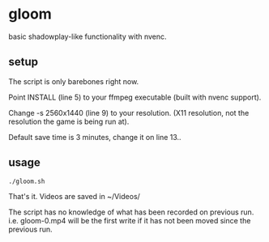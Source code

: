 # gloom

basic shadowplay-like functionality with nvenc.

## setup

The script is only barebones right now.

Point INSTALL (line 5) to your ffmpeg executable (built with nvenc support).

Change -s 2560x1440 (line 9) to your resolution.  (X11 resolution, not the resolution the game is being run at).

Default save time is 3 minutes, change it on line 13..

## usage

`./gloom.sh`

That's it.  Videos are saved in ~/Videos/

The script has no knowledge of what has been recorded on previous run. i.e. gloom-0.mp4 will be the first write if it has not been moved since the previous run.
